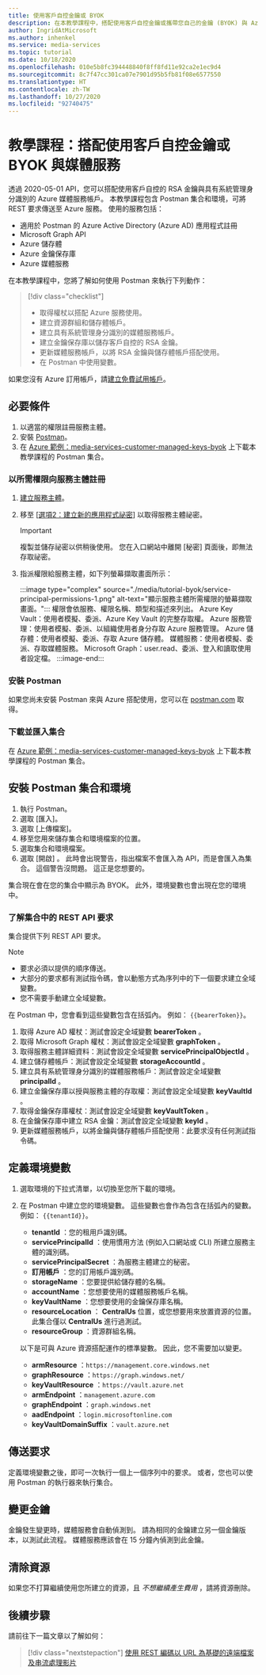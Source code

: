 ```yaml
---
title: 使用客戶自控金鑰或 BYOK
description: 在本教學課程中，搭配使用客戶自控金鑰或攜帶您自己的金鑰 (BYOK) 與 Azure 媒體服務儲存體帳戶。
author: IngridAtMicrosoft
ms.author: inhenkel
ms.service: media-services
ms.topic: tutorial
ms.date: 10/18/2020
ms.openlocfilehash: 010e5b8fc394448840f8ff8fd11e92ca2e1ec9d4
ms.sourcegitcommit: 8c7f47cc301ca07e7901d95b5fb81f08e6577550
ms.translationtype: HT
ms.contentlocale: zh-TW
ms.lasthandoff: 10/27/2020
ms.locfileid: "92740475"
---
```

# <a name="tutorial-use-customer-managed-keys-or-byok-with-media-services"></a>教學課程：搭配使用客戶自控金鑰或 BYOK 與媒體服務

透過 2020-05-01 API，您可以搭配使用客戶自控的 RSA 金鑰與具有系統管理身分識別的 Azure 媒體服務帳戶。 本教學課程包含 Postman 集合和環境，可將 REST 要求傳送至 Azure 服務。 使用的服務包括：

- 適用於 Postman 的 Azure Active Directory (Azure AD) 應用程式註冊
- Microsoft Graph API
- Azure 儲存體
- Azure 金鑰保存庫
- Azure 媒體服務

在本教學課程中，您將了解如何使用 Postman 來執行下列動作：

> [!div class="checklist"]
> - 取得權杖以搭配 Azure 服務使用。
> - 建立資源群組和儲存體帳戶。
> - 建立具有系統管理身分識別的媒體服務帳戶。
> - 建立金鑰保存庫以儲存客戶自控的 RSA 金鑰。
> - 更新媒體服務帳戶，以將 RSA 金鑰與儲存體帳戶搭配使用。
> - 在 Postman 中使用變數。

如果您沒有 Azure 訂用帳戶，請[建立免費試用帳戶](https://azure.microsoft.com/free/)。

## <a name="prerequisites"></a>必要條件

1. 以適當的權限註冊服務主體。
1. 安裝 [Postman](https://www.postman.com)。
1. 在 [Azure 範例：media-services-customer-managed-keys-byok](https://github.com/Azure-Samples/media-services-customer-managed-keys-byok) 上下載本教學課程的 Postman 集合。

### <a name="register-a-service-principal-with-the-needed-permissions"></a>以所需權限向服務主體註冊

1. [建立服務主體](https://docs.microsoft.com/azure/active-directory/develop/howto-create-service-principal-portal)。
1. 移至 [[選項2：建立新的應用程式祕密](https://docs.microsoft.com/azure/active-directory/develop/howto-create-service-principal-portal#authentication-two-options)] 以取得服務主體祕密。

   > [!IMPORTANT]
   >複製並儲存祕密以供稍後使用。 您在入口網站中離開 [秘密] 頁面後，即無法存取祕密。

1. 指派權限給服務主體，如下列螢幕擷取畫面所示：

   :::image type="complex" source="./media/tutorial-byok/service-principal-permissions-1.png" alt-text="顯示服務主體所需權限的螢幕擷取畫面。":::
   權限會依服務、權限名稱、類型和描述來列出。 Azure Key Vault：使用者模擬、委派、Azure Key Vault 的完整存取權。 Azure 服務管理：使用者模擬、委派、以組織使用者身分存取 Azure 服務管理。 Azure 儲存體：使用者模擬、委派、存取 Azure 儲存體。 媒體服務：使用者模擬、委派、存取媒體服務。 Microsoft Graph：user.read、委派、登入和讀取使用者設定檔。
   :::image-end:::

### <a name="install-postman"></a>安裝 Postman

如果您尚未安裝 Postman 來與 Azure 搭配使用，您可以在 [postman.com](https://www.postman.com/) 取得。

### <a name="download-and-import-the-collection"></a>下載並匯入集合

在 [Azure 範例：media-services-customer-managed-keys-byok](https://github.com/Azure-Samples/media-services-customer-managed-keys-byok) 上下載本教學課程的 Postman 集合。

## <a name="install-the-postman-collection-and-environment"></a>安裝 Postman 集合和環境

1. 執行 Postman。
1. 選取 [匯入]。
1. 選取 [上傳檔案]。
1. 移至您用來儲存集合和環境檔案的位置。
1. 選取集合和環境檔案。
1. 選取 [開啟]  。 此時會出現警告，指出檔案不會匯入為 API，而是會匯入為集合。 這個警告沒問題。 這正是您想要的。

集合現在會在您的集合中顯示為 BYOK。 此外，環境變數也會出現在您的環境中。

### <a name="understand-the-rest-api-requests-in-the-collection"></a>了解集合中的 REST API 要求

集合提供下列 REST API 要求。

> [!NOTE]
>
>- 要求必須以提供的順序傳送。
>- 大部分的要求都有測試指令碼，會以動態方式為序列中的下一個要求建立全域變數。
>- 您不需要手動建立全域變數。

在 Postman 中，您會看到這些變數包含在括弧內。 例如： `{{bearerToken}}`。

1. 取得 Azure AD 權杖：測試會設定全域變數 **bearerToken** 。
2. 取得 Microsoft Graph 權杖：測試會設定全域變數 **graphToken** 。
3. 取得服務主體詳細資料：測試會設定全域變數 **servicePrincipalObjectId** 。
4. 建立儲存體帳戶：測試會設定全域變數 **storageAccountId** 。
5. 建立具有系統管理身分識別的媒體服務帳戶：測試會設定全域變數 **principalId** 。
6. 建立金鑰保存庫以授與服務主體的存取權：測試會設定全域變數 **keyVaultId** 。
7. 取得金鑰保存庫權杖：測試會設定全域變數 **keyVaultToken** 。
8. 在金鑰保存庫中建立 RSA 金鑰：測試會設定全域變數 **keyId** 。
9. 更新媒體服務帳戶，以將金鑰與儲存體帳戶搭配使用：此要求沒有任何測試指令碼。

## <a name="define-environment-variables"></a>定義環境變數

1. 選取環境的下拉式清單，以切換至您所下載的環境。
1. 在 Postman 中建立您的環境變數。 這些變數也會作為包含在括弧內的變數。 例如： `{{tenantId}}`。

    - **tenantId** ：您的租用戶識別碼。
    - **servicePrincipalId** ：使用慣用方法 (例如入口網站或 CLI) 所建立服務主體的識別碼。
    - **servicePrincipalSecret** ：為服務主體建立的秘密。
    - **訂用帳戶** ：您的訂用帳戶識別碼。
    - **storageName** ：您要提供給儲存體的名稱。
    - **accountName** ：您想要使用的媒體服務帳戶名稱。
    - **keyVaultName** ：您想要使用的金鑰保存庫名稱。
    - **resourceLocation** ： **CentralUs** 位置，或您想要用來放置資源的位置。 此集合僅以 **CentralUs** 進行過測試。
    - **resourceGroup** ：資源群組名稱。

    以下是可與 Azure 資源搭配運作的標準變數。 因此，您不需要加以變更。

    - **armResource** ：`https://management.core.windows.net`
    - **graphResource** ：`https://graph.windows.net/`
    - **keyVaultResource** ：`https://vault.azure.net`
    - **armEndpoint** ：`management.azure.com`
    - **graphEndpoint** ：`graph.windows.net`
    - **aadEndpoint** ：`login.microsoftonline.com`
    - **keyVaultDomainSuffix** ：`vault.azure.net`

## <a name="send-the-requests"></a>傳送要求

定義環境變數之後，即可一次執行一個上一個序列中的要求。 或者，您也可以使用 Postman 的執行器來執行集合。

## <a name="change-the-key"></a>變更金鑰

金鑰發生變更時，媒體服務會自動偵測到。 請為相同的金鑰建立另一個金鑰版本，以測試此流程。 媒體服務應該會在 15 分鐘內偵測到此金鑰。

## <a name="clean-up-resources"></a>清除資源

如果您不打算繼續使用您所建立的資源，且 *不想繼續產生費用* ，請將資源刪除。

## <a name="next-steps"></a>後續步驟

請前往下一篇文章以了解如何：
> [!div class="nextstepaction"]
> [使用 REST 編碼以 URL 為基礎的遠端檔案及串流處理影片](stream-files-tutorial-with-rest.md)
